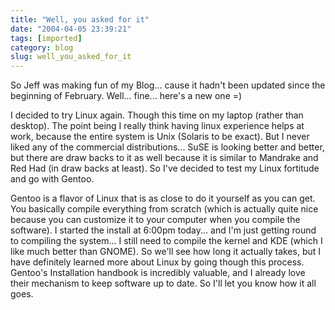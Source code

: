 ```yaml
---
title: "Well, you asked for it"
date: "2004-04-05 23:39:21"
tags: [imported]
category: blog
slug: well_you_asked_for_it
---
```


So Jeff was making fun of my Blog... cause it hadn't been updated since the beginning of February. Well... fine... here's a new one =)

I decided to try Linux again. Though this time on my laptop (rather than desktop). The point being I really think having linux experience helps at work, because the entire system is Unix (Solaris to be exact). But I never liked any of the commercial distributions... SuSE is looking better and better, but there are draw backs to it as well because it is similar to Mandrake and Red Had (in draw backs at least). So I've decided to test my Linux fortitude and go with Gentoo.

Gentoo is a flavor of Linux that is as close to do it yourself as you can get. You basically compile everything from scratch (which is actually quite nice because you can customize it to your computer when you compile the software). I started the install at 6:00pm today... and I'm just getting round to compiling the system... I still need to compile the kernel and KDE (which I like much better than GNOME). So we'll see how long it actually takes, but I have definitely learned more about Linux by going though this process. Gentoo's Installation handbook is incredibly valuable, and I already love their mechanism to keep software up to date. So I'll let you know how it all goes.
